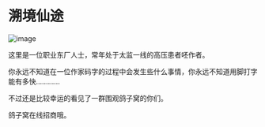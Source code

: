 # 溯境仙途

![image](https://github.com/user-attachments/assets/7e8673bf-5d17-45ff-833f-b48171373ebf)

这里是一位职业东厂人士，常年处于太监一线的高压患者呸作者。

你永远不知道在一位作家码字的过程中会发生些什么事情，你永远不知道用脚打字能有多快…………

不过还是比较幸运的看见了一群围观鸽子窝的你们。

鸽子窝在线招商哦。
